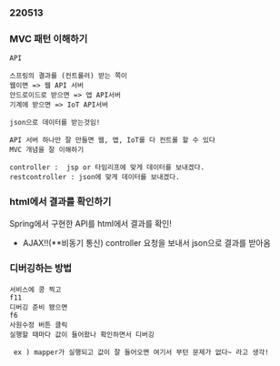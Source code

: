 ### 220513


### MVC 패턴 이해하기
```
API

스프링의 결과를 (컨트롤러) 받는 쪽이 
웹이면 => 웹 API 서버
안드로이드로 받으면 => 앱 API서버
기계에 받으면 => IoT API서버

json으로 데이터를 받는것임!

API 서버 하나만 잘 만들면 웹, 앱, IoT를 다 컨트롤 할 수 있다
MVC 개념을 잘 이해하기 

controller :  jsp or 타임리프에 맞게 데이터를 보내겠다.
restcontroller : json에 맞게 데이터를 보내겠다.
```


### html에서 결과를 확인하기

Spring에서 구현한 API를 html에서 결과를 확인!

* AJAX!!(**비동기 통신)
controller 요청을 보내서 json으로 결과를 받아옴


### 디버깅하는 방법
```
서비스에 콩 찍고 
f11 
디버깅 준비 됐으면 
f6
사원수정 버튼 클릭
실행할 때마다 값이 들어왔나 확인하면서 디버깅

 ex ) mapper가 실행되고 값이 잘 들어오면 여기서 부턴 문제가 없다~ 라고 생각! 

```


